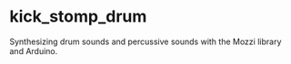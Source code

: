 # kick_stomp_drum
Synthesizing drum sounds and percussive sounds with the Mozzi library and Arduino.
